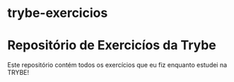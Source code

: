 # trybe-exercicios

# Repositório de Exercicíos da Trybe

Este repositório contém todos os exercícios que eu fiz enquanto estudei na TRYBE!
